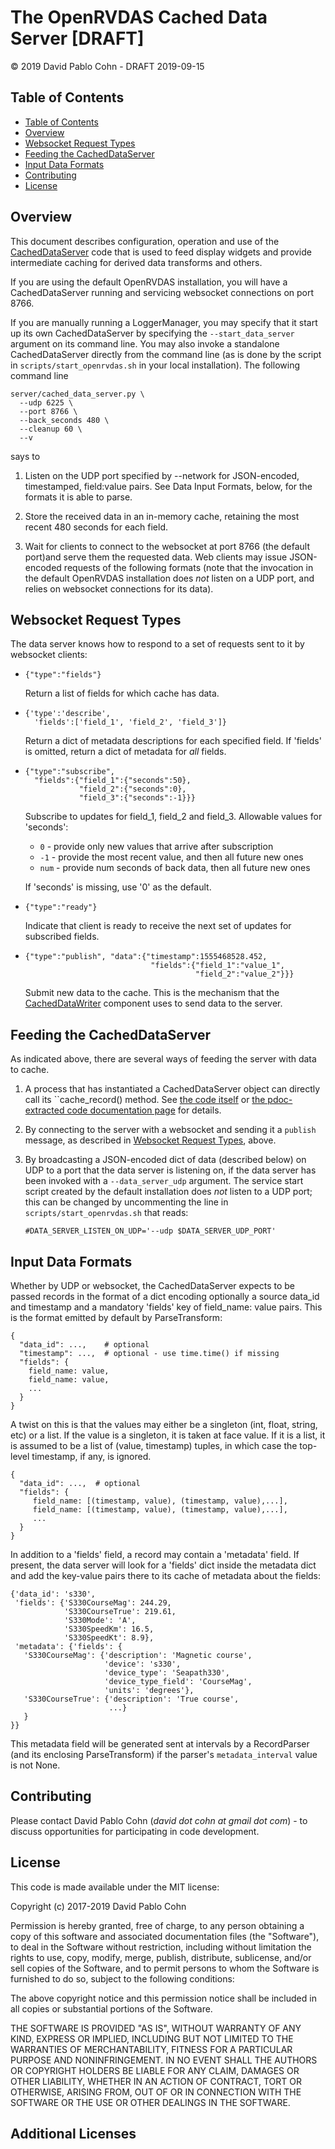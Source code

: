 # The OpenRVDAS Cached Data Server [DRAFT]
© 2019 David Pablo Cohn - DRAFT 2019-09-15

## Table of Contents

* [Table of Contents](#table-of-contents)
* [Overview](#overview)
* [Websocket Request Types](#websocket-request-types)
* [Feeding the CachedDataServer](#feeding-the-cacheddataserver)
* [Input Data Formats](#input-data-formats)
* [Contributing](#contributing)
* [License](#license)

## Overview

This document describes configuration, operation and use of the
[CachedDataServer](../server/cached_data_server.md) code that is used
to feed display widgets and provide intermediate caching for derived
data transforms and others.

If you are using the default OpenRVDAS installation, you will have a
CachedDataServer running and servicing websocket connections on port
8766.

If you are manually running a LoggerManager, you may specify that it
start up its own CachedDataServer by specifying the ``--start_data_server``
argument on its command line. You may also invoke a standalone 
CachedDataServer directly from the command line (as is done by the script
in ``scripts/start_openrvdas.sh`` in your local installation). The
following command line

```
server/cached_data_server.py \
  --udp 6225 \
  --port 8766 \
  --back_seconds 480 \
  --cleanup 60 \
  --v
```

says to

1. Listen on the UDP port specified by --network for JSON-encoded,
   timestamped, field:value pairs. See Data Input Formats, below, for
   the formats it is able to parse.

2. Store the received data in an in-memory cache, retaining the most
   recent 480 seconds for each field.

3. Wait for clients to connect to the websocket at port 8766 (the default
   port)and serve them the requested data. Web clients may issue JSON-encoded
   requests of the following formats (note that the invocation in
   the default OpenRVDAS installation does *not* listen on a UDP
   port, and relies on websocket connections for its data).

## Websocket Request Types

The data server knows how to respond to a set of requests sent to it
by websocket clients:

* ```
  {"type":"fields"}
  ```
  
   Return a list of fields for which cache has data.

* ```
  {'type':'describe',
    'fields':['field_1', 'field_2', 'field_3']}
  ```

  Return a dict of metadata descriptions for each specified field. If
  'fields' is omitted, return a dict of metadata for *all* fields.

* ```
  {"type":"subscribe",
    "fields":{"field_1":{"seconds":50},
              "field_2":{"seconds":0},
              "field_3":{"seconds":-1}}}
  ```

  Subscribe to updates for field\_1, field\_2 and field\_3. Allowable
  values for 'seconds':

  - ``0``  - provide only new values that arrive after subscription
  - ``-1``  - provide the most recent value, and then all future new ones
  - ``num`` - provide num seconds of back data, then all future new ones

  If 'seconds' is missing, use '0' as the default.

* ```
  {"type":"ready"}
  ```

  Indicate that client is ready to receive the next set of updates
  for subscribed fields.

* ```
  {"type":"publish", "data":{"timestamp":1555468528.452,
                              "fields":{"field_1":"value_1",
                                        "field_2":"value_2"}}}
  ```
                                        
  Submit new data to the cache. This is the mechanism that the 
  [CachedDataWriter](../logger/writers/cached_data_writer.py)
  component uses to send data to the server.

## Feeding the CachedDataServer

As indicated above, there are several ways of feeding the server with
data to cache.

1. A process that has instantiated a CachedDataServer object can
   directly call its ``cache_record() method. See [the code
   itself](../server/cached_data_server.py) or [the pdoc-extracted
   code documentation
   page](https://htmlpreview.github.io/?https://raw.githubusercontent.com/davidpablocohn/openrvdas/master/docs/html/server/cached_data_server.html)
   for details.

2. By connecting to the server with a websocket and sending it a
   ``publish`` message, as described in [Websocket Request
   Types](websocket-request-types), above.

3. By broadcasting a JSON-encoded dict of data (described below) on
   UDP to a port that the data server is listening on, if the data
   server has been invoked with a ``--data_server_udp`` argument.
   The service start script created by the default installation does
   *not* listen to a UDP port; this can be changed by uncommenting the
   line in ``scripts/start_openrvdas.sh`` that reads:
   
   ``#DATA_SERVER_LISTEN_ON_UDP='--udp $DATA_SERVER_UDP_PORT'``

## Input Data Formats

Whether by UDP or websocket, the CachedDataServer expects to be
passed records in the format of a dict encoding optionally a
source data\_id and timestamp and a mandatory 'fields' key of
field\_name: value pairs. This is the format emitted by default
by ParseTransform:

   ```
   {
     "data_id": ...,    # optional
     "timestamp": ...,  # optional - use time.time() if missing
     "fields": {
       field_name: value,
       field_name: value,
       ...
     }
   }
   ```

A twist on this is that the values may either be a singleton
(int, float, string, etc) or a list. If the value is a singleton,
it is taken at face value. If it is a list, it is assumed to be a
list of (value, timestamp) tuples, in which case the top-level
timestamp, if any, is ignored.

   ```
   {
     "data_id": ...,  # optional
     "fields": {
        field_name: [(timestamp, value), (timestamp, value),...],
        field_name: [(timestamp, value), (timestamp, value),...],
        ...
     }
   }
   ```

In addition to a 'fields' field, a record may contain a 'metadata'
field. If present, the data server will look for a 'fields' dict
inside the metadata dict and add the key-value pairs there to its
cache of metadata about the fields:

   ```
   {'data_id': 's330',
    'fields': {'S330CourseMag': 244.29,
               'S330CourseTrue': 219.61,
               'S330Mode': 'A',
               'S330SpeedKm': 16.5,
               'S330SpeedKt': 8.9},
    'metadata': {'fields': {
      'S330CourseMag': {'description': 'Magnetic course',
                        'device': 's330',
                        'device_type': 'Seapath330',
                        'device_type_field': 'CourseMag',
                        'units': 'degrees'},
      'S330CourseTrue': {'description': 'True course',
                         ...}
      }
   }}
   ```

This metadata field will be generated sent at intervals by a
RecordParser (and its enclosing ParseTransform) if the parser's
``metadata_interval`` value is not None.

## Contributing

Please contact David Pablo Cohn (*david dot cohn at gmail dot com*) - to discuss
opportunities for participating in code development.

## License

This code is made available under the MIT license:

Copyright (c) 2017-2019 David Pablo Cohn

Permission is hereby granted, free of charge, to any person obtaining a copy
of this software and associated documentation files (the "Software"), to deal
in the Software without restriction, including without limitation the rights
to use, copy, modify, merge, publish, distribute, sublicense, and/or sell
copies of the Software, and to permit persons to whom the Software is
furnished to do so, subject to the following conditions:

The above copyright notice and this permission notice shall be included in all
copies or substantial portions of the Software.

THE SOFTWARE IS PROVIDED "AS IS", WITHOUT WARRANTY OF ANY KIND, EXPRESS OR
IMPLIED, INCLUDING BUT NOT LIMITED TO THE WARRANTIES OF MERCHANTABILITY,
FITNESS FOR A PARTICULAR PURPOSE AND NONINFRINGEMENT. IN NO EVENT SHALL THE
AUTHORS OR COPYRIGHT HOLDERS BE LIABLE FOR ANY CLAIM, DAMAGES OR OTHER
LIABILITY, WHETHER IN AN ACTION OF CONTRACT, TORT OR OTHERWISE, ARISING FROM,
OUT OF OR IN CONNECTION WITH THE SOFTWARE OR THE USE OR OTHER DEALINGS IN THE
SOFTWARE.

## Additional Licenses
